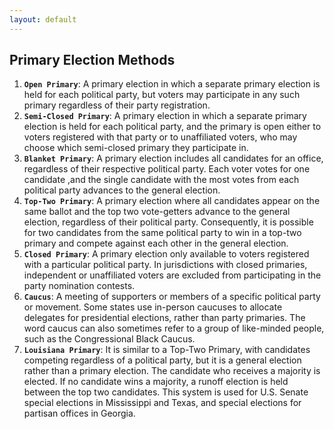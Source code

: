 ```yaml
---
layout: default
---
```

## Primary Election Methods 
1. **`Open Primary`**: A primary election in which a separate primary election is held for each political party, but voters may participate in any such primary regardless of their party registration.
2. **`Semi-Closed Primary`**: A primary election in which a separate primary election is held for each political party, and the primary is open either to voters registered with that party or to unaffiliated voters, who may choose which semi-closed primary they participate in.
3. **`Blanket Primary`**: A primary election includes all candidates for an office, regardless of their respective political party. Each voter votes for one candidate ,and the single candidate with the most votes from each political party advances to the general election.
4. **`Top-Two Primary`**: A primary election where all candidates appear on the same ballot and the top two vote-getters advance to the general election, regardless of their political party. Consequently, it is possible for two candidates from the same political party to win in a top-two primary and compete against each other in the general election.
5. **`Closed Primary`**: A primary election only available to voters registered with a particular political party. In jurisdictions with closed primaries, independent or unaffiliated voters are excluded from participating in the party nomination contests. 
6. **`Caucus`**: A meeting of supporters or members of a specific political party or movement. Some states use in-person caucuses to allocate delegates for presidential elections, rather than party primaries. The word caucus can also sometimes refer to a group of like-minded people, such as the Congressional Black Caucus.
7. **`Louisiana Primary`**: It is similar to a Top-Two Primary, with candidates competing regardless of a political party, but it is a general election rather than a primary election. The candidate who receives a majority is elected. If no candidate wins a majority, a runoff election is held between the top two candidates. This system is used for U.S. Senate special elections in Mississippi and Texas, and special elections for partisan offices in Georgia. 
